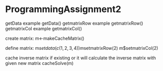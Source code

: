 ProgrammingAssignment2
======================
getData example getData()
getmatrixRow example  getmatrixRow()
getmatrixCol example  getmatrixCol()

create matrix:
m<-makeCacheMatrix()

define matrix:
m$setdata(c(1,2,3,4))
m$setmatrixRow(2)
m$setmatrixCol(2)

cache inverse matrix if existing or it will calculate the inverse matrix with given new matrix
cacheSolve(m)

